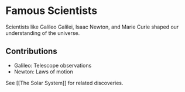 # Famous Scientists

Scientists like Galileo Galilei, Isaac Newton, and Marie Curie shaped our understanding of the universe.

## Contributions
- Galileo: Telescope observations
- Newton: Laws of motion

See [[The Solar System]] for related discoveries.